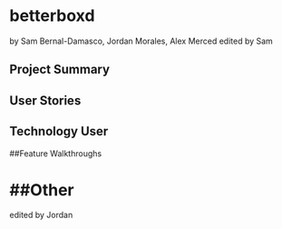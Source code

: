 # betterboxd
by Sam Bernal-Damasco, Jordan Morales, Alex Merced
edited by Sam

## Project Summary

## User Stories

## Technology User

##Feature Walkthroughs

##Other
=======
edited by Jordan
